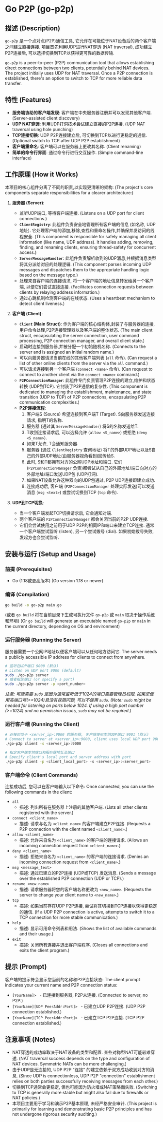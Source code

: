 # Go P2P (go-p2p)

## 描述 (Description)
`go-p2p` 是一个点对点(P2P)通信工具, 它允许在可能位于NAT设备后的两个客户端之间建立直接连接.
项目首先利用UDP进行NAT穿透 (NAT traversal), 成功建立P2P连接后, 可以选择切换到TCP以获得更可靠的数据传输.

`go-p2p` is a peer-to-peer (P2P) communication tool that allows establishing direct connections between two clients, potentially behind NAT devices.
The project initially uses UDP for NAT traversal. Once a P2P connection is established, there's an option to switch to TCP for more reliable data transfer.

## 特性 (Features)
*   **服务端协助的客户端发现**: 客户端在中央服务器注册并可以发现其他客户端. (Server-assisted client discovery)
*   **UDP NAT穿透**: 利用UDP打洞技术尝试建立直接的P2P连接. (UDP NAT traversal using hole punching)
*   **TCP连接切换**: UDP P2P连接建立后, 可切换到TCP以进行更稳定的通信. (Optional switch to TCP after UDP P2P establishment)
*   **客户端重命名**: 客户端可以在服务器上更改其名称. (Client renaming)
*   **简单的命令行界面**: 通过命令行进行交互操作. (Simple command-line interface)

## 工作原理 (How it Works)

本项目的核心组件分离了不同的职责,以实现更清晰的架构:
(The project's core components separate responsibilities for a clearer architecture:)

1.  **服务器 (Server)**:
    *   监听UDP端口, 等待客户端连接. (Listens on a UDP port for client connections.)
    *   **`ClientRegistry`**: 此组件负责安全地管理所有客户端的信息 (如名称, UDP地址). 它处理客户端的添加,移除,查找和重命名操作,并确保并发访问的线程安全. (This component is responsible for safely managing all client information (like name, UDP address). It handles adding, removing, finding, and renaming clients, ensuring thread-safety for concurrent access.)
    *   **`ServerMessageHandler`**: 此组件负责解析收到的UDP消息,并根据消息类型将其分派给对应的处理逻辑. (This component parses incoming UDP messages and dispatches them to the appropriate handling logic based on the message type.)
    *   处理来自客户端的连接请求, 将一个客户端的地址信息转发给另一个客户端, 以便它们尝试直接连接. (Facilitates connection requests between clients by relaying address information.)
    *   通过心跳机制检测客户端的在线状态. (Uses a heartbeat mechanism to detect client liveness.)

2.  **客户端 (Client)**:
    *   **`Client` (Main Struct)**: 作为客户端的核心结构体,封装了与服务器的连接,用户命令处理,P2P连接管理器以及客户端的整体状态. (The main client struct, encapsulating the server connection, user command processing, P2P connection manager, and overall client state.)
    *   启动时连接到服务器,并被分配一个初始随机名称. (Connects to the server and is assigned an initial random name.)
    *   可以向服务器请求当前在线的其他客户端列表 (`all` 命令). (Can request a list of other online clients from the server via the `all` command.)
    *   可以请求连接到另一个客户端 (`connect <name>` 命令). (Can request to connect to another client via the `connect <name>` command.)
    *   **`P2PConnectionManager`**: 此组件专门负责管理P2P连接的建立,维护和状态转换 (UDP到TCP). 它封装了P2P通信的复杂性. (This component is dedicated to managing the establishment, maintenance, and state transition (UDP to TCP) of P2P connections, encapsulating P2P communication complexities.)
    *   **P2P连接流程**:
        1.  客户端S (Source) 希望连接到客户端T (Target). S向服务器发送连接请求, 指明T的名称.
        2.  服务器 (通过其 `ServerMessageHandler`) 将S的名称发送给T.
        3.  T收到连接请求后, 可以选择允许 (`allow <S_name>`) 或拒绝 (`deny <S_name>`).
        4.  如果T允许, T会通知服务器.
        5.  服务器 (通过 `ClientRegistry` 查询地址) 将T的外部UDP地址以及S自己的外部UDP地址(由服务器视角看到)回传给S.
        6.  此时, S和T都拥有对方的公网UDP地址和端口. 它们 (`P2PConnectionManager` 负责)都尝试从自己的外部地址/端口向对方的外部地址/端口发送UDP包 (UDP打洞).
        7.  如果NAT设备允许这种双向的UDP包通过, P2P UDP连接即建立成功.
        8.  连接成功后, 客户端 (`P2PConnectionManager` 处理实际发送)可以发送消息 (`msg <text>`) 或尝试切换到TCP (`tcp` 命令).

3.  **UDP到TCP切换**:
    *   当一个客户端发起TCP切换请求后, 它会通知对端.
    *   两个客户端的 `P2PConnectionManager` 都会关闭当前的P2P UDP连接.
    *   它们会尝试使用之前用于UDP P2P的相同IP和端口来建立TCP连接. 通常一个客户端尝试监听 (listen), 另一个尝试拨号 (dial). 如果初始拨号失败, 发起方也会尝试监听.

## 安装与运行 (Setup and Usage)

### 前提 (Prerequisites)
*   Go (1.18或更高版本) (Go version 1.18 or newer)

### 编译 (Compilation)
```bash
go build -o go-p2p main.go
```
(或者 `go build` 将在当前目录下生成可执行文件 `go-p2p` 或 `main` 取决于操作系统和环境)
(Or `go build` will generate an executable named `go-p2p` or `main` in the current directory, depending on OS and environment)

### 运行服务器 (Running the Server)
服务器需要一个公网IP地址以便客户端可以从任何地方访问它.
The server needs a publicly accessible IP address for clients to connect from anywhere.

```bash
# 监听在UDP端口 9000 (默认)
# Listen on UDP port 9000 (default)
sudo ./go-p2p server
# 或者指定端口 (or specify a port)
sudo ./go-p2p server -p <port_number>
```
*注意: 可能需要 `sudo` 是因为通常监听低于1024的端口需要管理员权限. 如果您使用高端口号(>=1024)且没有权限问题, 可以不使用 `sudo`.*
*(Note: `sudo` might be needed for listening on ports below 1024. If using a high port number (>=1024) and no permission issues, `sudo` may not be required.)*

### 运行客户端 (Running the Client)
```bash
# 连接到位于 <server_ip>:9000 的服务器, 客户端使用本地UDP端口 9001 (默认)
# Connect to server at <server_ip>:9000, client uses local UDP port 9001 (default)
./go-p2p client -s <server_ip>:9000

# 指定客户端本地端口和服务器地址及端口
# Specify client's local port and server address with port
./go-p2p client -p <client_local_port> -s <server_ip>:<server_port>
```

### 客户端命令 (Client Commands)
连接成功后, 您可以在客户端输入以下命令:
Once connected, you can use the following commands in the client:

*   `all`
    *   描述: 列出所有在服务器上注册的其他客户端. (Lists all other clients registered with the server.)
*   `connect <client_name>`
    *   描述: 请求与名为 `<client_name>` 的客户端建立P2P连接. (Requests a P2P connection with the client named `<client_name>`.)
*   `allow <client_name>`
    *   描述: 允许来自名为 `<client_name>` 的客户端的连接请求. (Allows an incoming connection request from `<client_name>`.)
*   `deny <client_name>`
    *   描述: 拒绝来自名为 `<client_name>` 的客户端的连接请求. (Denies an incoming connection request from `<client_name>`.)
*   `msg <message_text>`
    *   描述: 通过已建立的P2P连接 (UDP或TCP) 发送消息. (Sends a message over the established P2P connection (UDP or TCP).)
*   `rename <new_name>`
    *   描述: 请求服务器将您的客户端名称更改为 `<new_name>`. (Requests the server to change your client name to `<new_name>`.)
*   `tcp`
    *   描述: 如果当前存在UDP P2P连接, 尝试将其切换到TCP连接以获得更稳定的通信. (If a UDP P2P connection is active, attempts to switch it to a TCP connection for more stable communication.)
*   `help`
    *   描述: 显示可用命令列表和用法. (Shows the list of available commands and their usage.)
*   `exit`
    *   描述: 关闭所有连接并退出客户端程序. (Closes all connections and exits the client program.)

## 提示 (Prompt)
客户端的提示符会显示您当前的名称和P2P连接状态:
The client prompt indicates your current name and P2P connection status:
*   `[YourName]> ` - 已连接到服务器, P2P未连接. (Connected to server, no P2P.)
*   `[YourName][UDP PeerAddr:Port]> ` - 已建立UDP P2P连接. (UDP P2P connection established.)
*   `[YourName][TCP PeerAddr:Port]> ` - 已建立TCP P2P连接. (TCP P2P connection established.)

## 注意事项 (Notes)
*   NAT穿透的成功率取决于NAT设备的类型和配置. 某些对称型NAT可能较难穿透. (NAT traversal success depends on the type and configuration of NAT devices. Symmetric NATs can be more challenging.)
*   由于UDP是无连接的, UDP P2P "连接" 的建立依赖于双方成功收到对方的消息. (Since UDP is connectionless, UDP P2P "connection" establishment relies on both parties successfully receiving messages from each other.)
*   切换到TCP通常会更稳定, 但也可能因为防火墙或NAT策略而失败. (Switching to TCP is generally more stable but might also fail due to firewalls or NAT policies.)
*   本项目主要用于学习和演示P2P基本原理, 未经严格安全审计. (This project is primarily for learning and demonstrating basic P2P principles and has not undergone rigorous security auditing.)
